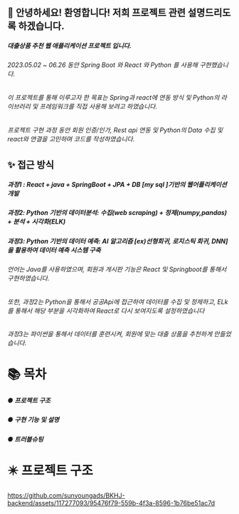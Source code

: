 ## 👋 안녕하세요! 환영합니다! 저희 프로젝트 관련 설명드리도록 하겠습니다.

##### 대출상품 추천 웹 애플리케이션 프로젝트 입니다.

###### 2023.05.02 ~ 06.26 동안 Spring Boot 와 React 와 Python 를 사용해 구현했습니다.

###### 이 프로젝트를 통해 이루고자 한 목표는 Spring과 react에 연동 방식 및 Python의 라이브러리 및 프레임워크를 직접 사용해 보려고 하였습니다. 

###### 프로젝트 구현 과정 동안 회원 인증/인가, Rest api 연동 및 Python의 Data 수집 및 react와 연결을 고민하며 코드를 작성하였습니다.

## ✨ 접근 방식 

##### 과정1 :  React + java + SpringBoot + JPA + DB [my sql ]기반의 웹어플리케이션 개발

##### 과정2: Python 기반의 데이터분석: 수집(web scraping) + 정제(numpy,pandas) + 분석 + 시각화(ELK)

##### 과정3: Python 기반의 데이터 예측: AI 알고리즘 [ex)선형회귀, 로지스틱 회귀, DNN]을 활용하여 데이터 예측 시스템 구축


###### 언어는 Java를 사용하였으며, 회원과 게시판 기능은 React 및 Springboot를 통해서 구현하였습니다.
###### 또한, 과정2는 Python을 통해서 공공Api에 접근하여 데이터를 수집 및 정제하고, ELk를 통해서 해당 부분을 시각화하여 React로 다시 보여지도록 설정하였습니다  
###### 과정3는 파이썬을 통해서 데이터를 훈련시켜, 회원에 맞는 대출 상품을 추천하게 만들었습니다.



# 📚 목차

##### ● 프로젝트 구조

##### ● 구현 기능 및 설명

##### ● 트러블슈팅





#  ✴️ 프로젝트 구조




https://github.com/sunyoungads/BKHJ-backend/assets/117277093/95476f79-559b-4f3a-8596-1b76be51ac7d





